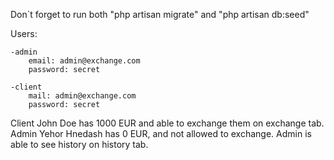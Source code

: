 Don`t forget to run both "php artisan migrate" and "php artisan db:seed"

Users:

    -admin
        email: admin@exchange.com
        password: secret
        
    -client
        mail: admin@exchange.com
        password: secret
        
Client John Doe has 1000 EUR and able to exchange them on exchange tab.
Admin Yehor Hnedash has 0 EUR, and not allowed to exchange. Admin is able to see history on history tab.
